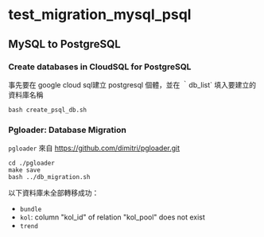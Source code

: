 # test_migration_mysql_psql

## MySQL to PostgreSQL
### Create databases in CloudSQL for PostgreSQL
事先要在 google cloud sql建立 postgresql 個體，並在 ｀db_list` 填入要建立的資料庫名稱
```
bash create_psql_db.sh
```
### Pgloader: Database Migration
`pgloader` 來自 https://github.com/dimitri/pgloader.git
```
cd ./pgloader
make save
bash ../db_migration.sh
```

以下資料庫未全部轉移成功：
- `bundle`
- `kol`: column "kol_id" of relation "kol_pool" does not exist
- `trend`